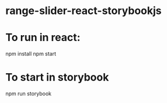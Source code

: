 # range-slider-react-storybookjs

# To run in react:
npm install
npm start

# To start in storybook
npm run storybook